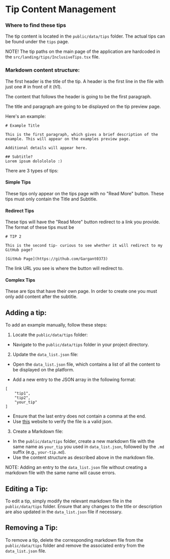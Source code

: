 
# Tip Content Management
### Where to find these tips
The tip content is located in the `public/data/tips` folder.
The actual tips can be found under the `tips` page.

NOTE! The tip paths on the main page of the application are hardcoded in the `src/landing/tips/InclusiveTips.tsx` file.

### Markdown content structure:

The first header is the title of the tip. A header is the first line in the file with just one # in front of it (h1).

The content that follows the header is going to be the first paragraph.

The title and paragraph are going to be displayed on the tip preview page.

Here's an example:
```
# Example Title

This is the first paragraph, which gives a brief description of the example. This will appear on the examples preview page.

Additional details will appear here.

## Subtitle?
Lorem ipsum dololololo :)
```

There are 3 types of tips:

#### Simple Tips
These tips only appear on the tips page with no "Read More" button.
These tips must only contain the Title and Subtitle.

#### Redirect Tips
These tips will have the "Read More" button redirect to a link you provide.
The format of these tips must be 

```
# TIP 2

This is the second tip- curious to see whether it will redirect to my GitHub page?

[GitHub Page](https://github.com/Gargant0373)
```

The link URL you see is where the button will redirect to.

#### Complex Tips
These are tips that have their own page. In order to create one you must only add content after the subtitle.

## Adding a tip:
To add an example manually, follow these steps:
1. Locate the `public/data/tips` folder:

- Navigate to the `public/data/tips` folder in your project directory.

2. Update the `data_list.json` file:

- Open the `data_list.json` file, which contains a list of all the content to be displayed on the platform.

- Add a new entry to the JSON array in the following format:
```
[
	"tip1",
	"tip2",
	"your_tip"
]
```

- Ensure that the last entry does not contain a comma at the end.
- Use [this](https://jsonlint.com/) website to verify the file is a valid json.

3. Create a Markdown file:
- In the `public/data/tips` folder, create a new markdown file with the same name as `your_tip` you used in `data_list.json`, followed by the `.md` suffix (e.g., `your-tip.md`).
- Use the content structure as described above in the markdown file.

NOTE: Adding an entry to the `data_list.json` file without creating a markdown file with the same name will cause errors.

## Editing a Tip:
To edit a tip, simply modify the relevant markdown file in the `public/data/tips` folder. Ensure that any changes to the title or description are also updated in the `data_list.json` file if necessary.

## Removing a Tip:
To remove a tip, delete the corresponding markdown file from the `public/data/tips` folder and remove the associated entry from the `data_list.json` file.